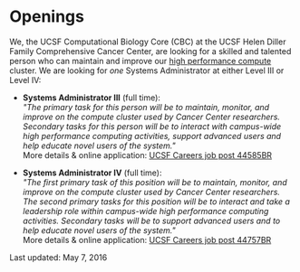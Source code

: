# Openings

We, the UCSF Computational Biology Core (CBC) at the UCSF Helen Diller
Family Comprehensive Cancer Center, are looking for a skilled and
talented person who can maintain and improve our
[high performance compute] cluster.  We are looking for _one_
Systems Administrator at either Level III or Level IV:

* **Systems Administrator III** (full time):  
  _"The primary task for this person will be to maintain,
  monitor, and improve on the compute cluster used by Cancer Center
  researchers.
  Secondary tasks for this person will be to interact
  with campus-wide high performance computing activities,
  support advanced users and help educate novel users of the system."_  
  More details & online application: [UCSF Careers job post 44585BR]

* **Systems Administrator IV** (full time):  
  _"The first primary task of this position will be to maintain,
  monitor, and improve on the compute cluster used by Cancer Center
  researchers.
  The second primary tasks for this position will be to interact and
  take a leadership role within campus-wide high performance computing
  activities.
  Secondary tasks will be to
  support advanced users and to help educate novel users of the system."_  
  More details & online application: [UCSF Careers job post 44757BR]

Last updated: May 7, 2016


[high performance compute]: <%=pathTo('hpc/index.html')%> 
[UCSF Careers job post 44585BR]: https://jobs.brassring.com/1033/asp/tg/cim_jobdetail.asp?jobId=2265715&PartnerId=6495&SiteId=5226&type=mail&JobReqLang=1&recordstart=1&JobSiteId=5226&JobSiteInfo=2265715_5226&gqid=0
[UCSF Careers job post 44757BR]: https://jobs.brassring.com/1033/asp/tg/cim_jobdetail.asp?jobId=2277112&PartnerId=6495&SiteId=5226&type=mail&JobReqLang=1&recordstart=1&JobSiteId=5226&JobSiteInfo=2277112_5226&gqid=0



